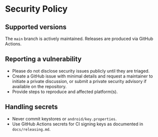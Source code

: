 # Security Policy

## Supported versions

The `main` branch is actively maintained. Releases are produced via GitHub Actions.

## Reporting a vulnerability

- Please do not disclose security issues publicly until they are triaged.
- Create a GitHub issue with minimal details and request a maintainer to initiate a private discussion, or submit a private security advisory if available on the repository.
- Provide steps to reproduce and affected platform(s).

## Handling secrets

- Never commit keystores or `android/key.properties`.
- Use GitHub Actions secrets for CI signing keys as documented in `docs/releasing.md`.

